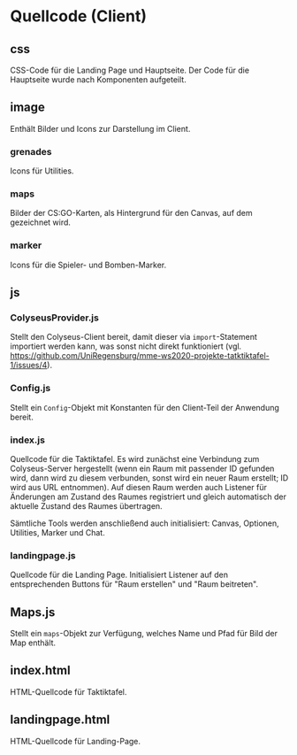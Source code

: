 # Quellcode (Client)

## css

CSS-Code für die Landing Page und Hauptseite. Der Code für die Hauptseite wurde nach Komponenten aufgeteilt.

## image

Enthält Bilder und Icons zur Darstellung im Client.

### grenades

Icons für Utilities.

### maps

Bilder der CS:GO-Karten, als Hintergrund für den Canvas, auf dem gezeichnet wird.

### marker

Icons für die Spieler- und Bomben-Marker.

## js
### ColyseusProvider.js

Stellt den Colyseus-Client bereit, damit dieser via `import`-Statement importiert werden kann, was sonst nicht direkt funktioniert (vgl. https://github.com/UniRegensburg/mme-ws2020-projekte-tatktiktafel-1/issues/4).

### Config.js

Stellt ein `Config`-Objekt mit Konstanten für den Client-Teil der Anwendung bereit.

### index.js

Quellcode für die Taktiktafel. Es wird zunächst eine Verbindung zum Colyseus-Server hergestellt (wenn ein Raum mit passender ID gefunden wird, dann wird zu diesem verbunden, sonst wird ein neuer Raum erstellt; ID wird aus URL entnommen). Auf diesen Raum werden auch Listener für Änderungen am Zustand des Raumes registriert und gleich automatisch der aktuelle Zustand des Raumes übertragen.

Sämtliche Tools werden anschließend auch initialisiert: Canvas, Optionen, Utilities, Marker und Chat.

### landingpage.js

Quellcode für die Landing Page. Initialisiert Listener auf den entsprechenden Buttons für "Raum erstellen" und "Raum beitreten".

## Maps.js

Stellt ein `maps`-Objekt zur Verfügung, welches Name und Pfad für Bild der Map enthält.

## index.html

HTML-Quellcode für Taktiktafel.

## landingpage.html

HTML-Quellcode für Landing-Page.